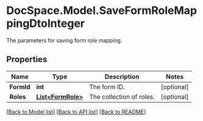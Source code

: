 # DocSpace.Model.SaveFormRoleMappingDtoInteger
The parameters for saving form role mapping.

## Properties

Name | Type | Description | Notes
------------ | ------------- | ------------- | -------------
**FormId** | **int** | The form ID. | [optional] 
**Roles** | [**List&lt;FormRole&gt;**](.md) | The collection of roles. | [optional] 

[[Back to Model list]](../README.md#documentation-for-models) [[Back to API list]](../README.md#documentation-for-api-endpoints) [[Back to README]](../README.md)

